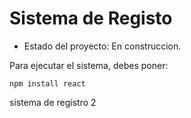 <h1> Sistema de Registo </h1>

- Estado del proyecto: En construccion.

Para ejecutar el sistema, debes poner:

```npm install react```

sistema de registro 2
